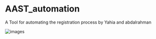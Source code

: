 ﻿# AAST_automation
  A Tool for automating the registration process by Yahia  and abdalrahman



![images](https://github.com/user-attachments/assets/c2455fe6-b580-4f43-aa7f-b983758cb63f)
